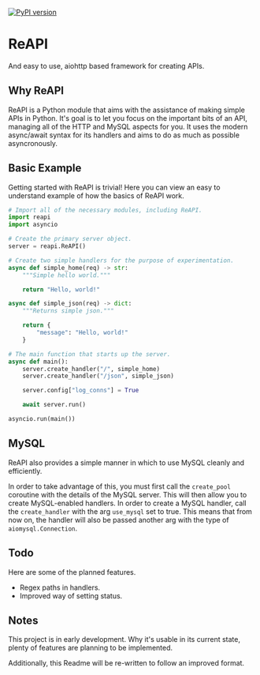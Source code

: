 [![PyPI version](https://badge.fury.io/py/ReAPI.svg)](https://badge.fury.io/py/ReAPI)
# ReAPI
And easy to use, aiohttp based framework for creating APIs.

## Why ReAPI
ReAPI is a Python module that aims with the assistance of making simple APIs in Python. It's goal is to let you focus on the important
bits of an API, managing all of the HTTP and MySQL aspects for you.
It uses the modern async/await syntax for its handlers and aims to do as much as possible asyncronously.

## Basic Example
Getting started with ReAPI is trivial! Here you can view an easy to understand example of how the basics
of ReAPI work.

```py
# Import all of the necessary modules, including ReAPI.
import reapi
import asyncio

# Create the primary server object.
server = reapi.ReAPI()

# Create two simple handlers for the purpose of experimentation.
async def simple_home(req) -> str:
    """Simple hello world."""

    return "Hello, world!"

async def simple_json(req) -> dict:
    """Returns simple json."""

    return {
        "message": "Hello, world!"
    }

# The main function that starts up the server.
async def main():
    server.create_handler("/", simple_home)
    server.create_handler("/json", simple_json)

    server.config["log_conns"] = True

    await server.run()

asyncio.run(main())
```

## MySQL
ReAPI also provides a simple manner in which to use MySQL cleanly and efficiently.

In order to take advantage of this, you must first call the `create_pool` coroutine with the details of the MySQL server.
This will then allow you to create MySQL-enabled handlers. In order to create a MySQL handler, call the `create_handler`
with the arg `use_mysql` set to true. This means that from now on, the handler will also be passed another arg with the type
of `aiomysql.Connection`.

## Todo
Here are some of the planned features.
- Regex paths in handlers.
- Improved way of setting status.

## Notes
This project is in early development. Why it's usable in its current state, plenty of features are planning to be implemented.

Additionally, this Readme will be re-written to follow an improved format.
